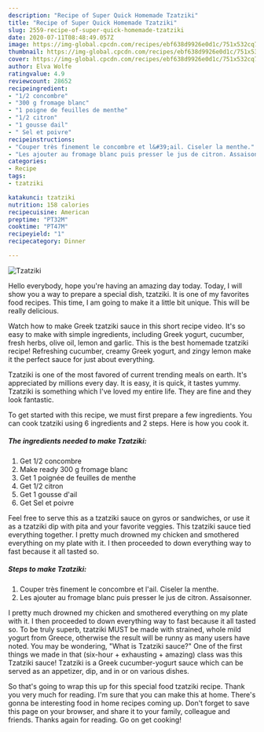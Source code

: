 ```yaml
---
description: "Recipe of Super Quick Homemade Tzatziki"
title: "Recipe of Super Quick Homemade Tzatziki"
slug: 2559-recipe-of-super-quick-homemade-tzatziki
date: 2020-07-11T08:48:49.057Z
image: https://img-global.cpcdn.com/recipes/ebf638d9926e0d1c/751x532cq70/tzatziki-photo-principale-de-la-recette.jpg
thumbnail: https://img-global.cpcdn.com/recipes/ebf638d9926e0d1c/751x532cq70/tzatziki-photo-principale-de-la-recette.jpg
cover: https://img-global.cpcdn.com/recipes/ebf638d9926e0d1c/751x532cq70/tzatziki-photo-principale-de-la-recette.jpg
author: Elva Wolfe
ratingvalue: 4.9
reviewcount: 28652
recipeingredient:
- "1/2 concombre"
- "300 g fromage blanc"
- "1 poigne de feuilles de menthe"
- "1/2 citron"
- "1 gousse dail"
- " Sel et poivre"
recipeinstructions:
- "Couper très finement le concombre et l&#39;ail. Ciseler la menthe."
- "Les ajouter au fromage blanc puis presser le jus de citron. Assaisonner."
categories:
- Recipe
tags:
- tzatziki

katakunci: tzatziki 
nutrition: 158 calories
recipecuisine: American
preptime: "PT32M"
cooktime: "PT47M"
recipeyield: "1"
recipecategory: Dinner

---
```



![Tzatziki](https://img-global.cpcdn.com/recipes/ebf638d9926e0d1c/751x532cq70/tzatziki-photo-principale-de-la-recette.jpg)

Hello everybody, hope you're having an amazing day today. Today, I will show you a way to prepare a special dish, tzatziki. It is one of my favorites food recipes. This time, I am going to make it a little bit unique. This will be really delicious.

Watch how to make Greek tzatziki sauce in this short recipe video. It&#39;s so easy to make with simple ingredients, including Greek yogurt, cucumber, fresh herbs, olive oil, lemon and garlic. This is the best homemade tzatziki recipe! Refreshing cucumber, creamy Greek yogurt, and zingy lemon make it the perfect sauce for just about everything.

Tzatziki is one of the most favored of current trending meals on earth. It's appreciated by millions every day. It is easy, it is quick, it tastes yummy. Tzatziki is something which I've loved my entire life. They are fine and they look fantastic.


To get started with this recipe, we must first prepare a few ingredients. You can cook tzatziki using 6 ingredients and 2 steps. Here is how you cook it.

<!--inarticleads1-->

##### The ingredients needed to make Tzatziki:

1. Get 1/2 concombre
1. Make ready 300 g fromage blanc
1. Get 1 poignée de feuilles de menthe
1. Get 1/2 citron
1. Get 1 gousse d&#39;ail
1. Get  Sel et poivre


Feel free to serve this as a tzatziki sauce on gyros or sandwiches, or use it as a tzatziki dip with pita and your favorite veggies. This tzatziki sauce tied everything together. I pretty much drowned my chicken and smothered everything on my plate with it. I then proceeded to down everything way to fast because it all tasted so. 

<!--inarticleads2-->

##### Steps to make Tzatziki:

1. Couper très finement le concombre et l&#39;ail. Ciseler la menthe.
1. Les ajouter au fromage blanc puis presser le jus de citron. Assaisonner.


I pretty much drowned my chicken and smothered everything on my plate with it. I then proceeded to down everything way to fast because it all tasted so. To be truly superb, tzatziki MUST be made with strained, whole mild yogurt from Greece, otherwise the result will be runny as many users have noted. You may be wondering, &#34;What is Tzatziki sauce?&#34; One of the first things we made in that (six-hour + exhausting + amazing) class was this Tzatziki sauce! Tzatziki is a Greek cucumber-yogurt sauce which can be served as an appetizer, dip, and in or on various dishes. 

So that's going to wrap this up for this special food tzatziki recipe. Thank you very much for reading. I'm sure that you can make this at home. There's gonna be interesting food in home recipes coming up. Don't forget to save this page on your browser, and share it to your family, colleague and friends. Thanks again for reading. Go on get cooking!
